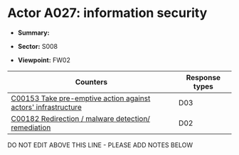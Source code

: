 # Actor A027: information security

* **Summary:** 

* **Sector:** S008

* **Viewpoint:** FW02


| Counters | Response types |
| -------- | -------------- |
| [C00153 Take pre-emptive action against actors' infrastructure](../counters/C00153.md) | D03 |
| [C00182 Redirection / malware detection/ remediation](../counters/C00182.md) | D02 |


DO NOT EDIT ABOVE THIS LINE - PLEASE ADD NOTES BELOW